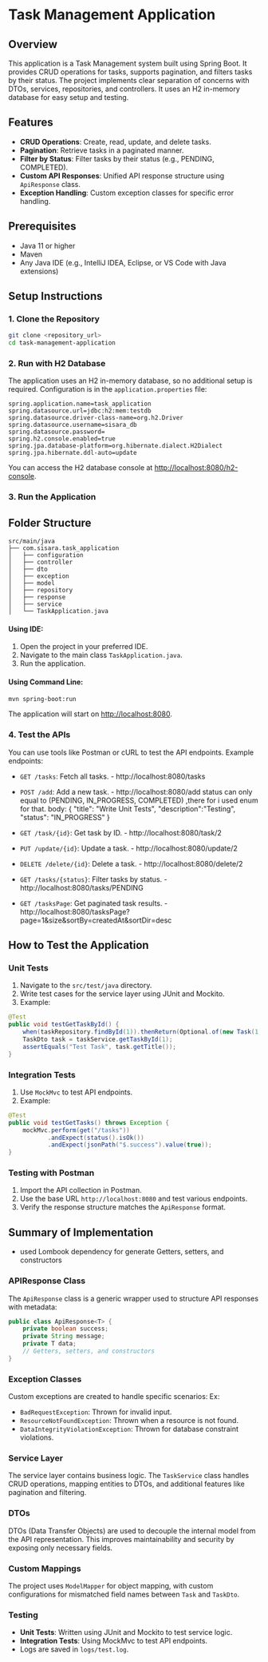 # Task Management Application

## Overview
This application is a Task Management system built using Spring Boot. It provides CRUD operations for tasks, supports pagination, and filters tasks by their status. The project implements clear separation of concerns with DTOs, services, repositories, and controllers. It uses an H2 in-memory database for easy setup and testing.

## Features
- **CRUD Operations**: Create, read, update, and delete tasks.
- **Pagination**: Retrieve tasks in a paginated manner.
- **Filter by Status**: Filter tasks by their status (e.g., PENDING, COMPLETED).
- **Custom API Responses**: Unified API response structure using `ApiResponse` class.
- **Exception Handling**: Custom exception classes for specific error handling.

## Prerequisites
- Java 11 or higher
- Maven
- Any Java IDE (e.g., IntelliJ IDEA, Eclipse, or VS Code with Java extensions)

## Setup Instructions

### 1. Clone the Repository
```bash
git clone <repository_url>
cd task-management-application
```

### 2. Run with H2 Database
The application uses an H2 in-memory database, so no additional setup is required. Configuration is in the `application.properties` file:
```properties
spring.application.name=task_application
spring.datasource.url=jdbc:h2:mem:testdb
spring.datasource.driver-class-name=org.h2.Driver
spring.datasource.username=sisara_db
spring.datasource.password=
spring.h2.console.enabled=true
spring.jpa.database-platform=org.hibernate.dialect.H2Dialect
spring.jpa.hibernate.ddl-auto=update

```

You can access the H2 database console at [http://localhost:8080/h2-console](http://localhost:8080/h2-console).

### 3. Run the Application
  ## Folder Structure
  ```
  src/main/java
  ├── com.sisara.task_application
  │   ├── configuration
  │   ├── controller
  │   ├── dto
  │   ├── exception
  │   ├── model
  │   ├── repository
  │   ├── response
  │   ├── service
  │   └── TaskApplication.java
  ```

#### Using IDE:
1. Open the project in your preferred IDE.
2. Navigate to the main class `TaskApplication.java`.
3. Run the application.

#### Using Command Line:
```bash
mvn spring-boot:run
```

The application will start on [http://localhost:8080](http://localhost:8080).

### 4. Test the APIs
You can use tools like Postman or cURL to test the API endpoints. Example endpoints:
- `GET /tasks`: Fetch all tasks. - http://localhost:8080/tasks
- `POST /add`: Add a new task. - http://localhost:8080/add
  status can only equal to  (PENDING, IN_PROGRESS, COMPLETED) ,there for i used enum for that.
  body: {
    "title": "Write Unit Tests",
    "description":"Testing",
    "status": "IN_PROGRESS"
  }

- `GET /task/{id}`: Get task by ID. - http://localhost:8080/task/2
- `PUT /update/{id}`: Update a task. - http://localhost:8080/update/2
- `DELETE /delete/{id}`: Delete a task. - http://localhost:8080/delete/2
- `GET /tasks/{status}`: Filter tasks by status. - http://localhost:8080/tasks/PENDING
- `GET /tasksPage`: Get paginated task results. - http://localhost:8080/tasksPage?page=1&size&sortBy=createdAt&sortDir=desc

## How to Test the Application
### Unit Tests
1. Navigate to the `src/test/java` directory.
2. Write test cases for the service layer using JUnit and Mockito.
3. Example:
```java
@Test
public void testGetTaskById() {
    when(taskRepository.findById(1)).thenReturn(Optional.of(new Task(1, "Test Task", "Test Description", Status.PENDING)));
    TaskDto task = taskService.getTaskById(1);
    assertEquals("Test Task", task.getTitle());
}
```

### Integration Tests
1. Use `MockMvc` to test API endpoints.
2. Example:
```java
@Test
public void testGetTasks() throws Exception {
    mockMvc.perform(get("/tasks"))
           .andExpect(status().isOk())
           .andExpect(jsonPath("$.success").value(true));
}
```

### Testing with Postman
1. Import the API collection in Postman.
2. Use the base URL `http://localhost:8080` and test various endpoints.
3. Verify the response structure matches the `ApiResponse` format.

## Summary of Implementation
  - used Lombook dependency for generate Getters, setters, and constructors
### APIResponse Class
The `ApiResponse` class is a generic wrapper used to structure API responses with metadata:
```java
public class ApiResponse<T> {
    private boolean success;
    private String message;
    private T data;
    // Getters, setters, and constructors
}
```

### Exception Classes
Custom exceptions are created to handle specific scenarios:
Ex:
- `BadRequestException`: Thrown for invalid input.
- `ResourceNotFoundException`: Thrown when a resource is not found.
- `DataIntegrityViolationException`: Thrown for database constraint violations.

### Service Layer
The service layer contains business logic. The `TaskService` class handles CRUD operations, mapping entities to DTOs, and additional features like pagination and filtering.

### DTOs
DTOs (Data Transfer Objects) are used to decouple the internal model from the API representation. This improves maintainability and security by exposing only necessary fields.

### Custom Mappings
The project uses `ModelMapper` for object mapping, with custom configurations for mismatched field names between `Task` and `TaskDto`.

### Testing
- **Unit Tests**: Written using JUnit and Mockito to test service logic.
- **Integration Tests**: Using MockMvc to test API endpoints.
- Logs are saved in `logs/test.log`.

